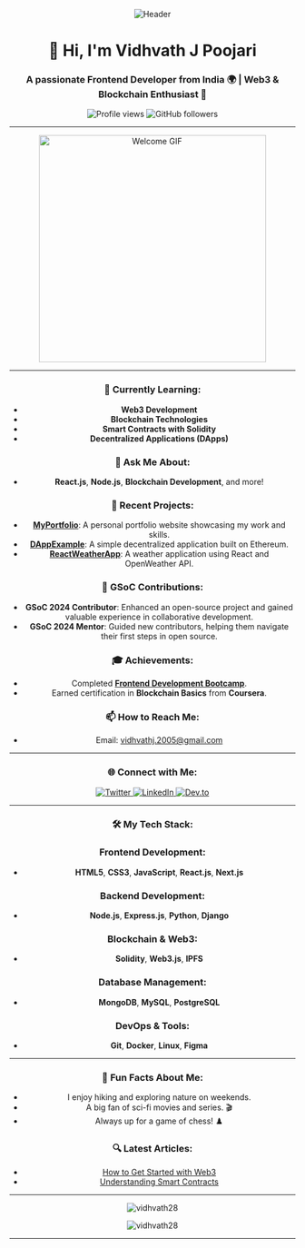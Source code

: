 <div align="center">

![Header](https://raw.githubusercontent.com/vidhvath28/vidhvath28/main/header.png)

# 👋 Hi, I'm **Vidhvath J Poojari**
### A passionate Frontend Developer from India 🌍 | Web3 & Blockchain Enthusiast 🚀

<p align="center">
  <img src="https://komarev.com/ghpvc/?username=vidhvath28&label=Profile%20views&color=0e75b6&style=flat" alt="Profile views" />
  <img alt="GitHub followers" src="https://img.shields.io/github/followers/vidhvath28?style=social" />
</p>

---

<img src="https://media.giphy.com/media/xT9IguJ8c4B0Dku3q4/giphy.gif" alt="Welcome GIF" align="center" width="400"/>

---

### 🌱 Currently Learning:
- **Web3 Development**
- **Blockchain Technologies**
- **Smart Contracts with Solidity**
- **Decentralized Applications (DApps)**

### 💬 Ask Me About:
- **React.js**, **Node.js**, **Blockchain Development**, and more!

### 🚀 Recent Projects:
- **[MyPortfolio](https://github.com/vidhvath28/myportfolio)**: A personal portfolio website showcasing my work and skills.
- **[DAppExample](https://github.com/vidhvath28/dappexample)**: A simple decentralized application built on Ethereum.
- **[ReactWeatherApp](https://github.com/vidhvath28/reactweatherapp)**: A weather application using React and OpenWeather API.

### 🏅 **GSoC Contributions**:
- **GSoC 2024 Contributor**: Enhanced an open-source project and gained valuable experience in collaborative development.
- **GSoC 2024 Mentor**: Guided new contributors, helping them navigate their first steps in open source.

### 🎓 Achievements:
- Completed **[Frontend Development Bootcamp](#)**.
- Earned certification in **Blockchain Basics** from **Coursera**.

### 📫 How to Reach Me:
- Email: [vidhvathj.2005@gmail.com](mailto:vidhvathj.2005@gmail.com)

---

<h3 align="center">🌐 Connect with Me:</h3>
<p align="center">
  <a href="https://twitter.com/vidhvathj" target="blank">
    <img src="https://img.shields.io/twitter/follow/vidhvathj?style=social" alt="Twitter" />
  </a>
  <a href="https://linkedin.com/in/vidhvath-j" target="blank">
    <img src="https://img.shields.io/badge/LinkedIn-vidhvath--j-blue" alt="LinkedIn" />
  </a>
  <a href="https://www.dev.to/vidhvath28" target="blank">
    <img src="https://img.shields.io/badge/Dev.to-vidhvath28-orange" alt="Dev.to" />
  </a>
</p>

---

<h3 align="center">🛠️ My Tech Stack:</h3>

### **Frontend Development:**
- **HTML5**, **CSS3**, **JavaScript**, **React.js**, **Next.js**

### **Backend Development:**
- **Node.js**, **Express.js**, **Python**, **Django**

### **Blockchain & Web3:**
- **Solidity**, **Web3.js**, **IPFS**

### **Database Management:**
- **MongoDB**, **MySQL**, **PostgreSQL**

### **DevOps & Tools:**
- **Git**, **Docker**, **Linux**, **Figma**

---

### 🌟 Fun Facts About Me:
- I enjoy hiking and exploring nature on weekends.
- A big fan of sci-fi movies and series. 🎬
- Always up for a game of chess! ♟️

### 🔍 Latest Articles:
- [How to Get Started with Web3](https://medium.com/@vidhvath28/getting-started-with-web3)
- [Understanding Smart Contracts](https://medium.com/@vidhvath28/understanding-smart-contracts)

---

<p align="center"><img src="https://github-readme-stats.vercel.app/api?username=vidhvath28&show_icons=true&locale=en" alt="vidhvath28" /></p>

<p align="center"><img src="https://github-readme-streak-stats.herokuapp.com/?user=vidhvath28&" alt="vidhvath28" /></p>

---

</div>
